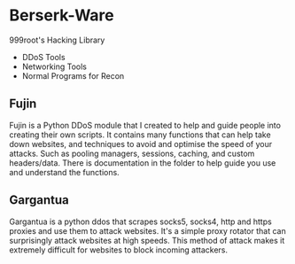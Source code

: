 # Berserk-Ware
999root's Hacking Library

- DDoS Tools
- Networking Tools
- Normal Programs for Recon

## Fujin
Fujin is a Python DDoS module that I created to help and guide people into creating their own scripts. It contains many functions that can help take down websites, and techniques to avoid and optimise the speed of your attacks. Such as pooling managers, sessions, caching, and custom headers/data. There is documentation in the folder to help guide you use and understand the functions.

## Gargantua
Gargantua is a python ddos that scrapes socks5, socks4, http and https proxies and use them to attack websites. It's a simple proxy rotator that can surprisingly attack websites at high speeds. This method of attack makes it extremely difficult for websites to block incoming attackers.
